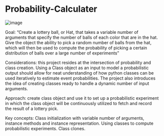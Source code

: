 # Probability-Calculater
![image](https://github.com/DenaAlharbi/Probability-Calculater/assets/109204661/6f480c84-c3a1-4fdc-8bac-edce957ee9b0)



Goal: “Create a lottery ball, or Hat, that takes a variable number of arguments that specify the number of balls of each color that are in the hat. Give the object the ability to pick a random number of balls from the hat, which will then be used to compute the probability of picking a certain distribution of balls over a large number of experiments”

Considerations: this project resides at the intersection of probability and class creation. Using a Class object as an input to model a probabilistic output should allow for neat understanding of how python classes can be used iteratively to estimate event probabilities. The project also introduces the idea of creating classes ready to handle a dynamic number of input arguments.

Approach: create class object and use it to set up a probabilistic experiment in which the class object will be continuously utilized to fetch and record the result of a lottery pick.

Key concepts: Class initialization with variable number of arguments, instance methods and instance representation. Using classes to compute probabilistic experiments. Class clones.
